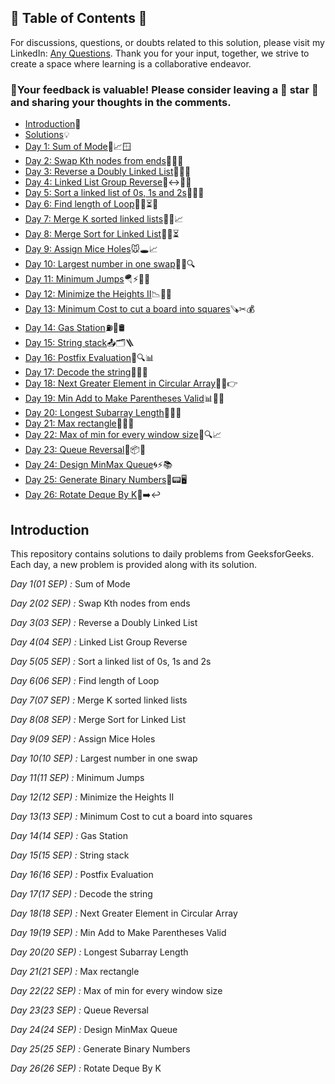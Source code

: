 ## 📜 Table of Contents 📜

For discussions, questions, or doubts related to this solution, please visit my LinkedIn: [Any Questions](https://www.linkedin.com/in/patel-hetkumar-sandipbhai-8b110525a/). Thank you for your input, together, we strive to create a space where learning is a collaborative endeavor.

### 🔮Your feedback is valuable! Please consider leaving a 🌟 star 🌟 and sharing your thoughts in the comments.

- [Introduction](../README.md)📝
- [Solutions]()💡
- [Day 1: Sum of Mode](01(Sep)%20Sum%20of%20Mode.md)🔢📈🪟
- [Day 2: Swap Kth nodes from ends](02(Sep)%20Swap%20Kth%20nodes%20from%20ends.md)🔗🔄🎯
- [Day 3: Reverse a Doubly Linked List](03(Sep)%20Reverse%20a%20Doubly%20Linked%20List.md)🔁🔗🔄
- [Day 4: Linked List Group Reverse](04(Sep)%20Linked%20List%20Group%20Reverse.md)🔗↔️👩‍💻
- [Day 5: Sort a linked list of 0s, 1s and 2s](05(Sep)%20Sort%20a%20linked%20list%20of%200s%2C%201s%20and%202s.md)🔗🎯🚀
- [Day 6: Find length of Loop](06(Sep)%20Find%20length%20of%20Loop.md)🏃‍♂️⏳🧩
- [Day 7: Merge K sorted linked lists](07(Sep)%20Merge%20K%20sorted%20linked%20lists.md)🔗🧵📈
- [Day 8: Merge Sort for Linked List](08(Sep)%20Merge%20Sort%20for%20Linked%20List.md)🔀🔗⏳
- [Day 9: Assign Mice Holes](09(Sep)%20Assign%20Mice%20Holes.md)🐭🕳️📈
- [Day 10: Largest number in one swap](10(Sep)%20Largest%20number%20in%20one%20swap.md)🔢🔄🔍
- [Day 11: Minimum Jumps](11(Sep)%20Minimum%20Jumps.md)🪂⚡🏃‍♂️
- [Day 12: Minimize the Heights II](12(Sep)Minimize%20the%20Heights%20II.md)📉🏰🔧
- [Day 13: Minimum Cost to cut a board into squares](13(Sep)Minimum%20Cost%20to%20cut%20a%20board%20into%20squares.md)🪚✂💰
- [Day 14: Gas Station](14(Sep)%20Gas%20Station.md)⛽🚗🛢️
- [Day 15: String stack](15(Sep)%20String%20stack.md)📤🗂️🪜
- [Day 16: Postfix Evaluation](16(Sep)%20Postfix%20Evaluation.md)🧮🔍📊
- [Day 17: Decode the string](17(Sep)%20Decode%20the%20string.md)📜🔤✨
- [Day 18: Next Greater Element in Circular Array](18(Sep)%20Next%20Greater%20Element%20in%20Circular%20Array.md)🔄🌀👉
- [Day 19: Min Add to Make Parentheses Valid](19(Sep)%20Min%20Add%20to%20Make%20Parentheses%20Valid.md)📊🔧🚀
- [Day 20: Longest Subarray Length](20(Sep)%20Longest%20Subarray%20Length.md)📏🔢➿
- [Day 21: Max rectangle](21(Sep)%20Max%20rectangle.md)🔲📐🔄
- [Day 22: Max of min for every window size](22(Sep)%20Max%20of%20min%20for%20every%20window%20size.md)📏🔍📈
- [Day 23: Queue Reversal](23(Sep)%20Queue%20Reversal.md)🔁📦🔄
- [Day 24: Design MinMax Queue](24(Sep)%20Design%20MinMax%20Queue.md)🌀⚡📚
- [Day 25: Generate Binary Numbers](25(Sep)%20Generate%20Binary%20Numbers.md)🔢📟🖥️
- [Day 26: Rotate Deque By K](26(Sep)%20Rotate%20Deque%20By%20K.md)🔄➡️↩️	

## Introduction

This repository contains solutions to daily problems from GeeksforGeeks. Each day, a new problem is provided along with its solution.

_Day 1(01 SEP) :_ Sum of Mode

_Day 2(02 SEP) :_ Swap Kth nodes from ends

_Day 3(03 SEP) :_ Reverse a Doubly Linked List

_Day 4(04 SEP) :_ Linked List Group Reverse

_Day 5(05 SEP) :_ Sort a linked list of 0s, 1s and 2s

_Day 6(06 SEP) :_ Find length of Loop

_Day 7(07 SEP) :_ Merge K sorted linked lists

_Day 8(08 SEP) :_ Merge Sort for Linked List

_Day 9(09 SEP) :_ Assign Mice Holes

_Day 10(10 SEP) :_ Largest number in one swap

_Day 11(11 SEP) :_ Minimum Jumps

_Day 12(12 SEP) :_ Minimize the Heights II

_Day 13(13 SEP) :_ Minimum Cost to cut a board into squares

_Day 14(14 SEP) :_ Gas Station

_Day 15(15 SEP) :_ String stack

_Day 16(16 SEP) :_ Postfix Evaluation

_Day 17(17 SEP) :_ Decode the string

_Day 18(18 SEP) :_ Next Greater Element in Circular Array

_Day 19(19 SEP) :_ Min Add to Make Parentheses Valid

_Day 20(20 SEP) :_ Longest Subarray Length
 
_Day 21(21 SEP) :_ Max rectangle

_Day 22(22 SEP) :_ Max of min for every window size

_Day 23(23 SEP) :_ Queue Reversal

_Day 24(24 SEP) :_ Design MinMax Queue

_Day 25(25 SEP) :_ Generate Binary Numbers 

_Day 26(26 SEP) :_ Rotate Deque By K 

<!--_Day 27(27 SEP) :_ 
_Day 28(28 SEP) :_ 
_Day 29(29 SEP) :_ 
_Day 30(30 SEP) :_ -->

